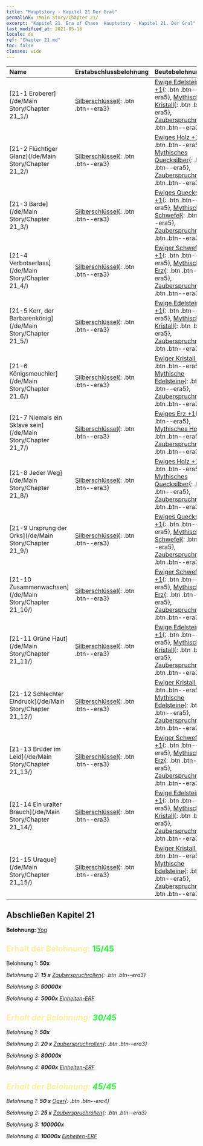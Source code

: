 ```yaml
---
title: "Hauptstory - Kapitel 21 Der Gral"
permalink: /Main Story/Chapter 21/
excerpt: "Kapitel 21. Era of Chaos  Hauptstory - Kapitel 21. Der Gral"
last_modified_at: 2021-05-18
locale: de
ref: "Chapter 21.md"
toc: false
classes: wide
---
```


  | Name |  Erstabschlussbelohnung | Beutebelohnung |
  |:------------|:------------|:------------| 
  | [21-1 Eroberer](/de/Main Story/Chapter 21_1/) | [Silberschlüssel](/ItemsDE/con_693/){: .btn .btn--era3} | [Ewige Edelsteine +1](/ItemsDE/mat_72/){: .btn .btn--era5}, [Mythischer Kristall](/ItemsDE/mat_66/){: .btn .btn--era5}, [Zauberspruchrollen](/ItemsDE/con_694/){: .btn .btn--era3} |
  | [21-2 Flüchtiger Glanz](/de/Main Story/Chapter 21_2/) | [Silberschlüssel](/ItemsDE/con_693/){: .btn .btn--era3} | [Ewiges Holz +1](/ItemsDE/mat_69/){: .btn .btn--era5}, [Mythisches Quecksilber](/ItemsDE/mat_63/){: .btn .btn--era5}, [Zauberspruchrollen](/ItemsDE/con_694/){: .btn .btn--era3} |
  | [21-3 Barde](/de/Main Story/Chapter 21_3/) | [Silberschlüssel](/ItemsDE/con_693/){: .btn .btn--era3} | [Ewiges Quecksilber +1](/ItemsDE/mat_70/){: .btn .btn--era5}, [Mythischer Schwefel](/ItemsDE/mat_64/){: .btn .btn--era5}, [Zauberspruchrollen](/ItemsDE/con_694/){: .btn .btn--era3} |
  | [21-4 Verbotserlass](/de/Main Story/Chapter 21_4/) | [Silberschlüssel](/ItemsDE/con_693/){: .btn .btn--era3} | [Ewiger Schwefel +1](/ItemsDE/mat_71/){: .btn .btn--era5}, [Mythisches Erz](/ItemsDE/mat_61/){: .btn .btn--era5}, [Zauberspruchrollen](/ItemsDE/con_694/){: .btn .btn--era3} |
  | [21-5 Kerr, der Barbarenkönig](/de/Main Story/Chapter 21_5/) | [Silberschlüssel](/ItemsDE/con_693/){: .btn .btn--era3} | [Ewige Edelsteine +1](/ItemsDE/mat_72/){: .btn .btn--era5}, [Mythischer Kristall](/ItemsDE/mat_66/){: .btn .btn--era5}, [Zauberspruchrollen](/ItemsDE/con_694/){: .btn .btn--era3} |
  | [21-6 Königsmeuchler](/de/Main Story/Chapter 21_6/) | [Silberschlüssel](/ItemsDE/con_693/){: .btn .btn--era3} | [Ewiger Kristall +1](/ItemsDE/mat_73/){: .btn .btn--era5}, [Mythische Edelsteine](/ItemsDE/mat_65/){: .btn .btn--era5}, [Zauberspruchrollen](/ItemsDE/con_694/){: .btn .btn--era3} |
  | [21-7 Niemals ein Sklave sein](/de/Main Story/Chapter 21_7/) | [Silberschlüssel](/ItemsDE/con_693/){: .btn .btn--era3} | [Ewiges Erz +1](/ItemsDE/mat_68/){: .btn .btn--era5}, [Mythisches Holz](/ItemsDE/mat_62/){: .btn .btn--era5}, [Zauberspruchrollen](/ItemsDE/con_694/){: .btn .btn--era3} |
  | [21-8 Jeder Weg](/de/Main Story/Chapter 21_8/) | [Silberschlüssel](/ItemsDE/con_693/){: .btn .btn--era3} | [Ewiges Holz +1](/ItemsDE/mat_69/){: .btn .btn--era5}, [Mythisches Quecksilber](/ItemsDE/mat_63/){: .btn .btn--era5}, [Zauberspruchrollen](/ItemsDE/con_694/){: .btn .btn--era3} |
  | [21-9 Ursprung der Orks](/de/Main Story/Chapter 21_9/) | [Silberschlüssel](/ItemsDE/con_693/){: .btn .btn--era3} | [Ewiges Quecksilber +1](/ItemsDE/mat_70/){: .btn .btn--era5}, [Mythischer Schwefel](/ItemsDE/mat_64/){: .btn .btn--era5}, [Zauberspruchrollen](/ItemsDE/con_694/){: .btn .btn--era3} |
  | [21-10 Zusammenwachsen](/de/Main Story/Chapter 21_10/) | [Silberschlüssel](/ItemsDE/con_693/){: .btn .btn--era3} | [Ewiger Schwefel +1](/ItemsDE/mat_71/){: .btn .btn--era5}, [Mythisches Erz](/ItemsDE/mat_61/){: .btn .btn--era5}, [Zauberspruchrollen](/ItemsDE/con_694/){: .btn .btn--era3} |
  | [21-11 Grüne Haut](/de/Main Story/Chapter 21_11/) | [Silberschlüssel](/ItemsDE/con_693/){: .btn .btn--era3} | [Ewige Edelsteine +1](/ItemsDE/mat_72/){: .btn .btn--era5}, [Mythischer Kristall](/ItemsDE/mat_66/){: .btn .btn--era5}, [Zauberspruchrollen](/ItemsDE/con_694/){: .btn .btn--era3} |
  | [21-12 Schlechter Eindruck](/de/Main Story/Chapter 21_12/) | [Silberschlüssel](/ItemsDE/con_693/){: .btn .btn--era3} | [Ewiger Kristall +1](/ItemsDE/mat_73/){: .btn .btn--era5}, [Mythische Edelsteine](/ItemsDE/mat_65/){: .btn .btn--era5}, [Zauberspruchrollen](/ItemsDE/con_694/){: .btn .btn--era3} |
  | [21-13 Brüder im Leid](/de/Main Story/Chapter 21_13/) | [Silberschlüssel](/ItemsDE/con_693/){: .btn .btn--era3} | [Ewiger Schwefel +1](/ItemsDE/mat_71/){: .btn .btn--era5}, [Mythisches Erz](/ItemsDE/mat_61/){: .btn .btn--era5}, [Zauberspruchrollen](/ItemsDE/con_694/){: .btn .btn--era3} |
  | [21-14 Ein uralter Brauch](/de/Main Story/Chapter 21_14/) | [Silberschlüssel](/ItemsDE/con_693/){: .btn .btn--era3} | [Ewige Edelsteine +1](/ItemsDE/mat_72/){: .btn .btn--era5}, [Mythischer Kristall](/ItemsDE/mat_66/){: .btn .btn--era5}, [Zauberspruchrollen](/ItemsDE/con_694/){: .btn .btn--era3} |
  | [21-15 Uraque](/de/Main Story/Chapter 21_15/) | [Silberschlüssel](/ItemsDE/con_693/){: .btn .btn--era3} | [Ewiger Kristall +1](/ItemsDE/mat_73/){: .btn .btn--era5}, [Mythische Edelsteine](/ItemsDE/mat_65/){: .btn .btn--era5}, [Zauberspruchrollen](/ItemsDE/con_694/){: .btn .btn--era3} |


## Abschließen Kapitel 21

 **Belohnung:** [Yog](/de/heroes/Yog/)



## <span style="color: #ffeea0">Erhalt der Belohnung: </span><span style="color: #27f73a">15/45</span>

 Belohnung 1:  **50x** <i class="fas fa-gem"/>

 Belohnung 2: **15 x** [Zauberspruchrollen](/ItemsDE/con_694/){: .btn .btn--era3}

 Belohnung 3:  **50000x** <i class="fas fa-coins"/>

 Belohnung 4:  **5000x** [Einheiten-ERF](/ItemsDE/con_902/)



## <span style="color: #ffeea0">Erhalt der Belohnung: </span><span style="color: #27f73a">30/45</span>

 Belohnung 1:  **50x** <i class="fas fa-gem"/>

 Belohnung 2: **20 x** [Zauberspruchrollen](/ItemsDE/con_694/){: .btn .btn--era3}

 Belohnung 3:  **80000x** <i class="fas fa-coins"/>

 Belohnung 4:  **8000x** [Einheiten-ERF](/ItemsDE/con_902/)



## <span style="color: #ffeea0">Erhalt der Belohnung: </span><span style="color: #27f73a">45/45</span>

 Belohnung 1: **50 x** [Oger](/ItemsDE/unt_220/){: .btn .btn--era4}

 Belohnung 2: **25 x** [Zauberspruchrollen](/ItemsDE/con_694/){: .btn .btn--era3}

 Belohnung 3:  **100000x** <i class="fas fa-coins"/>

 Belohnung 4:  **10000x** [Einheiten-ERF](/ItemsDE/con_902/)

